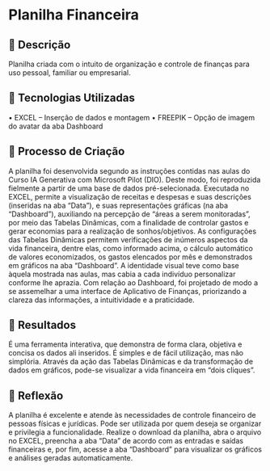 # Planilha Financeira


## 📒 Descrição
Planilha criada com o intuito de organização e controle de finanças para uso pessoal, familiar ou empresarial.

## 🤖 Tecnologias Utilizadas 
•	EXCEL – Inserção de dados e montagem
•	FREEPIK – Opção de imagem do avatar da aba Dashboard 

## 🧐 Processo de Criação
A planilha foi desenvolvida segundo as instruções contidas nas aulas do Curso IA Generativa com Microsoft Pilot (DIO). Deste modo, foi reproduzida fielmente a partir de uma base de dados pré-selecionada. Executada no EXCEL, permite a visualização de receitas e despesas e suas descrições (inseridas na aba “Data”), e suas representações gráficas (na aba “Dashboard”), auxiliando na percepção de “áreas a serem monitoradas”, por meio das Tabelas Dinâmicas, com a finalidade de controlar gastos e gerar economias para a realização de sonhos/objetivos. 
As configurações das Tabelas Dinâmicas permitem verificações de inúmeros aspectos da vida financeira, dentre elas, como informado acima, o cálculo automático de valores economizados, os gastos elencados por mês e demonstrados em gráficos na aba “Dashboard”.
A identidade visual teve como base àquela mostrada nas aulas, mas cabia a cada indivíduo personalizar conforme lhe aprazia. Com relação ao Dashboard, foi projetado de modo a se assemelhar a uma interface de Aplicativo de Finanças, priorizando a clareza das informações, a intuitividade e a praticidade. 

## 🚀 Resultados
É uma ferramenta interativa, que demonstra de forma clara, objetiva e concisa os dados ali inseridos. É simples e de fácil utilização, mas não simplória. Através da ação das Tabelas Dinâmicas e da transformação de dados em gráficos, pode-se visualizar a vida financeira em “dois cliques”.

## 💭 Reflexão
A planilha é excelente e atende às necessidades de controle financeiro de pessoas físicas e jurídicas. Pode ser utilizada por quem deseja se organizar e privilegia a funcionalidade.
Realize o download da planilha, abra o arquivo no EXCEL, preencha a aba “Data” de acordo com as entradas e saídas financeiras e, por fim, acesse a aba “Dashboard” para visualizar os gráficos e análises geradas automaticamente.
